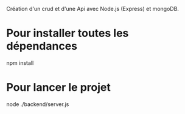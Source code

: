 Création d'un crud et d'une Api avec Node.js (Express) et mongoDB.

# Pour installer toutes les dépendances
npm install

# Pour lancer le projet 
node ./backend/server.js